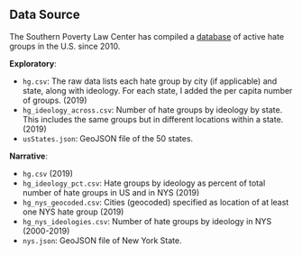 ## Data Source

The Southern Poverty Law Center has compiled a [database](https://www.splcenter.org/hate-map) of active hate groups in the U.S. since 2010.

**Exploratory**:
- `hg.csv`: The raw data lists each hate group by city (if applicable) and state, along with ideology. For each state, I added the per capita number of groups. (2019)
- `hg_ideology_across.csv`: Number of hate groups by ideology by state. This includes the same groups but in different locations within a state. (2019)
- `usStates.json`: GeoJSON file of the 50 states.

**Narrative**:
- `hg.csv` (2019)
- `hg_ideology_pct.csv`: Hate groups by ideology as percent of total number of hate groups in US and in NYS (2019)
- `hg_nys_geocoded.csv`: Cities (geocoded) specified as location of at least one NYS hate group (2019)
- `hg_nys_ideologies.csv`: Number of hate groups by ideology in NYS (2000-2019)
- `nys.json`: GeoJSON file of New York State.
